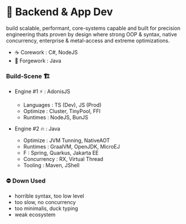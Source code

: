# 🏯 Backend & App Dev

build scalable, performant, core-systems capable and built for precision engineering thats proven by design where strong OOP & syntax, native concurrency, enterprise & metal-access and extreme optimizations.

* ☕ Corework : C#, NodeJS
* 🍵 Forgework : Java

### Build-Scene 🏗️

- Engine #1 ⚡ : AdonisJS

  - Languages : TS (Dev), JS (Prod)
  - Optimize : Cluster, TinyPool, FFI
  - Runtimes : NodeJS, BunJS
- Engine #2 🔥 : Java

  - Optimize : JVM Tunning, NativeAOT
  - Runtimes : GraalVM, OpenJDK, MicroEJ
  - F : Spring, Quarkus, Jakarta EE
  - Concurrency : RX, Virtual Thread
  - Tooling : Maven, JShell

### ⛔ Down Used

- horrible syntax, too low level
- too slow, no concurrency
- too minimalis, duck typing
- weak ecosystem
